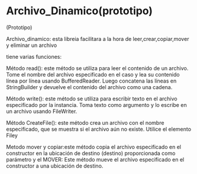 # Archivo_Dinamico(prototipo)
(Prototipo)

Archivo_dinamico: esta libreia facilitara a la hora de leer,crear,copiar,mover y eliminar un archivo 

tiene varias funciones: 

Método read(): este método se utiliza para leer el contenido de un archivo. Tome el nombre del archivo especificado en el caso y lea su contenido línea por línea usando BufferedReader. Luego concatena las líneas en StringBuilder y devuelve el contenido del archivo como una cadena. 

Método write(): este método se utiliza para escribir texto en el archivo especificado por la instancia. Toma  texto como argumento y lo escribe en un archivo usando FileWriter.

Método CreateFile(): este método crea un archivo con el nombre especificado, que se muestra si el archivo aún no existe. Utilice el elemento Filey 

Metodo mover y copiar:este método copia el archivo especificado en el constructor en la ubicación de destino (destino) proporcionada como parámetro y el MOVER: Este método mueve el archivo especificado en el constructor a una ubicación de destino. 

